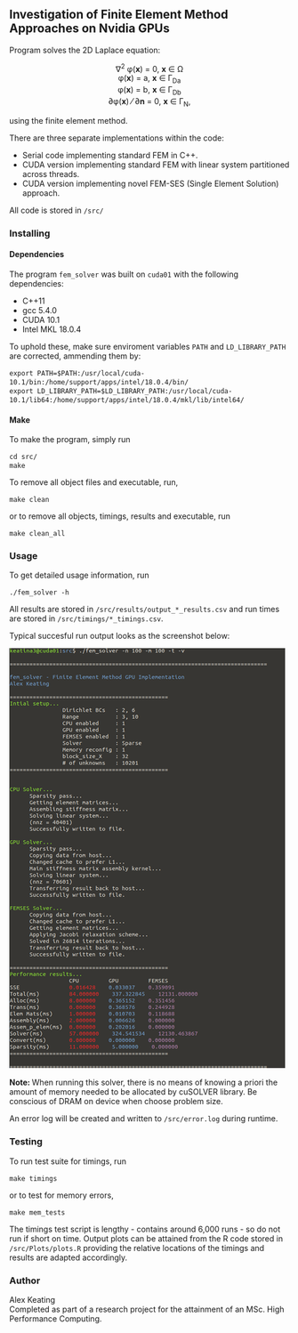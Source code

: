 ## Investigation of Finite Element Method Approaches on Nvidia GPUs

Program solves the 2D Laplace equation:  

<center> &#8711;<sup>2</sup> &phi;(<b>x</b>) = 0, <b>x</b> &#8712; &Omega; <br>
&phi;(<b>x</b>) = a, <b>x</b> &#8712; &Gamma;<sub>Da</sub>  <br>
&phi;(<b>x</b>) = b, <b>x</b> &#8712; &Gamma;<sub>Db</sub> <br>  
&part;&phi;(<b>x</b>) &frasl; &part;<b>n</b> = 0, <b>x</b> &#8712; &Gamma;<sub>N</sub>, <br>
</center>

using the finite element method.

There are three separate implementations within the code:
* Serial code implementing standard FEM in C++.
* CUDA version implementing standard FEM with linear system partitioned across threads.
* CUDA version implementing novel FEM-SES (Single Element Solution) approach.  

All code is stored in `/src/`

### Installing

#### Dependencies
The program `fem_solver` was built on `cuda01` with the following dependencies:
* C++11
* gcc 5.4.0
* CUDA 10.1
* Intel MKL 18.0.4  

To uphold these, make sure enviroment variables `PATH` and `LD_LIBRARY_PATH` are corrected, ammending them by:
```
export PATH=$PATH:/usr/local/cuda-10.1/bin:/home/support/apps/intel/18.0.4/bin/
export LD_LIBRARY_PATH=$LD_LIBRARY_PATH:/usr/local/cuda-10.1/lib64:/home/support/apps/intel/18.0.4/mkl/lib/intel64/
```
#### Make
To make the program, simply run
```
cd src/
make
```

To remove all object files and executable, run,
```
make clean
```
or to remove all objects, timings, results and executable, run
```
make clean_all
```

### Usage
To get detailed usage information, run
```
./fem_solver -h
```
All results are stored in `/src/results/output_*_results.csv` and run times are stored in `/src/timings/*_timings.csv`.

Typical succesful run output looks as the screenshot below:

![Run Screen](run_screen.png?raw=true "Runtime Screenshot")

<b> Note: </b> When running this solver, there is no means of knowing a priori the amount of memory needed to be allocated by cuSOLVER library. Be conscious of DRAM on device when choose problem size.

An error log will be created and written to `/src/error.log` during runtime.

### Testing

To run test suite for timings, run
```
make timings
```
or to test for memory errors,
```
make mem_tests
```
The timings test script is lengthy - contains around 6,000 runs - so do not run if short on time. Output plots can be attained from the R code stored in `/src/Plots/plots.R` providing the relative locations of the timings and results are adapted accordingly.

### Author
Alex Keating  
Completed as part of a research project for the attainment of an MSc. High Performance Computing.
